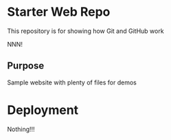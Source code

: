 # Starter Web Repo

This repository is for showing how Git and GitHub work

NNN!

## Purpose

Sample website with plenty of files for demos

# Deployment

Nothing!!!

